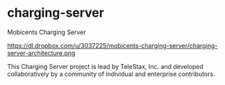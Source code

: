 # charging-server
Mobicents Charging Server

https://dl.dropbox.com/u/3037225/mobicents-charging-server/charging-server-architecture.png

This Charging Server project is lead by TeleStax, Inc. and developed collaboratively by a community of individual and enterprise contributors.
